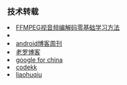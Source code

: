 <strong><span style="font-size:18px;">技术转载</span></strong>

<li>
<a href="http://blog.csdn.net/leixiaohua1020/article/details/15811977/ ">FFMPEG视音频编解码零基础学习方法</a>
<li>
<li>
<a href="http://www.androidblog.cn">android博客周刊</a>
</li>
<li>
<a href="http://blog.csdn.net/Luoshengyang">老罗博客</a>
</li>
<li>
<a href="https://developers.google.cn  ">google for china</a>
</li>
<li>
<a href="http://p.codekk.com">codekk</a>
</li>
<li>
<a href="https://www.liaohuqiu.net/cn/">liaohuqiu</a>
</li>
